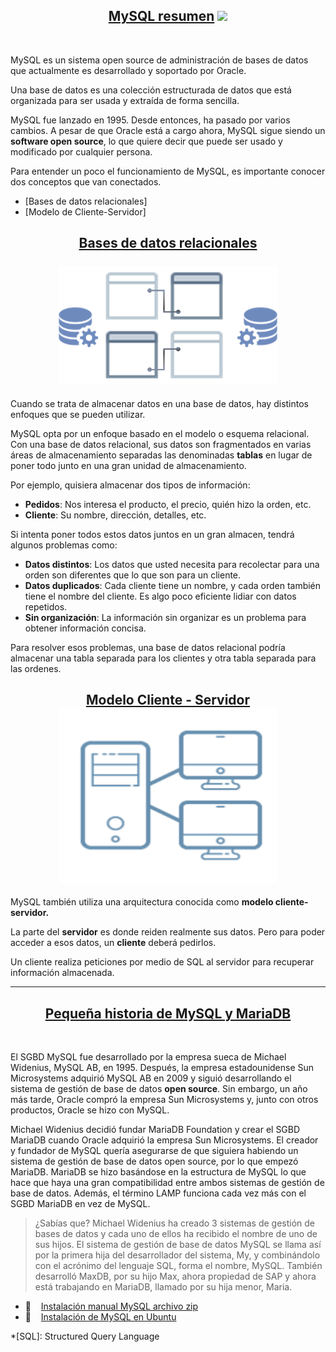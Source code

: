 [comment]: <> (Author: Marco Contreras Herrera)
[comment]: <> (Email: enidev911@gmail.com)

<h2 align="center">
  <u>MySQL resumen</u>
  <img src="../../../assets/ico/MySQL_Logo.ico">
</h2>

<br>

MySQL es un sistema open source de administración de bases de datos que actualmente es desarrollado y soportado por Oracle.  

Una base de datos es una colección  estructurada de datos que está organizada para ser usada y extraída de forma sencilla.  

MySQL fue lanzado en 1995. Desde entonces, ha pasado por varios cambios. A pesar de que Oracle está a cargo ahora, MySQL sigue siendo un **software open source**, lo que quiere decir que puede ser usado y modificado por cualquier persona.

Para entender un poco el funcionamiento de MySQL, es importante conocer dos conceptos que van conectados.  

- [Bases de datos relacionales]
- [Modelo de Cliente-Servidor]


<h2 align="center">
  <u>Bases de datos relacionales</u><br><br>
  <img src="../../../assets/png/relationship_database.png" width="350">
</h2>

Cuando se trata de almacenar datos en una base de datos, hay distintos enfoques que se pueden utilizar.

MySQL opta por un enfoque basado en el modelo o esquema relacional. Con una base de datos relacional, sus datos son fragmentados en varias áreas de almacenamiento separadas las denominadas **tablas** en lugar de poner todo junto en una gran unidad de almacenamiento.  

Por ejemplo, quisiera almacenar dos tipos de información:

- **Pedidos**: Nos interesa el producto, el precio, quién hizo la orden, etc. 
- **Cliente**: Su nombre, dirección, detalles, etc.

Si intenta poner todos estos datos juntos en un gran almacen, tendrá algunos problemas como:  

- **Datos distintos**: Los datos que usted necesita para recolectar para una orden son diferentes que lo que son para un cliente. 
- **Datos duplicados**: Cada cliente tiene un nombre, y cada orden también tiene el nombre del cliente. Es algo poco eficiente lidiar con datos repetidos.
- **Sin organización**: La información sin organizar es un problema para obtener información concisa.

Para resolver esos problemas, una base de datos relacional podría almacenar una tabla separada para los clientes y otra tabla separada para las ordenes.



<h2 align="center">
  <u>Modelo Cliente - Servidor</u><br>
  <img src="../../../assets/png/server_client.png" width="350" height="280">
</h2>

MySQL también utiliza una arquitectura conocida como **modelo cliente-servidor.**


La parte del **servidor** es donde reiden realmente sus datos. Pero para poder acceder a esos datos, un **cliente** deberá pedirlos.  

Un cliente realiza peticiones por medio de SQL al servidor para recuperar información almacenada.

---


<h2 align="center">
  <u>Pequeña historia de MySQL y MariaDB</u><br>
</h2>

<br>

El SGBD MySQL fue desarrollado por la empresa sueca de Michael Widenius, MySQL AB, en 1995. Después, la empresa estadounidense Sun Microsystems adquirió MySQL AB en 2009 y siguió desarrollando el sistema de gestión de base de datos **open source**. Sin embargo, un año más tarde, Oracle compró la empresa Sun Microsystems y, junto con otros productos, Oracle se hizo con MySQL.

Michael Widenius decidió fundar MariaDB Foundation y crear el SGBD MariaDB cuando Oracle adquirió la empresa Sun Microsystems. El creador y fundador de MySQL quería asegurarse de que siguiera habiendo un sistema de gestión de base de datos open source, por lo que empezó MariaDB. MariaDB se hizo basándose en la estructura de MySQL lo que hace que haya una gran compatibilidad entre ambos sistemas de gestión de base de datos. Además, el término LAMP funciona cada vez más con el SGBD MariaDB en vez de MySQL.



>¿Sabías que? Michael Widenius ha creado 3 sistemas de gestión de bases de datos y cada uno de ellos ha recibido el nombre de uno de sus hijos. El sistema de gestión de base de datos MySQL se llama así por la primera hija del desarrollador del sistema, My, y combinándolo con el acrónimo del lenguaje SQL, forma el nombre, MySQL. También desarrolló MaxDB, por su hijo Max, ahora propiedad de SAP y ahora está trabajando en MariaDB, llamado por su hija menor, Maria.



- :link: &nbsp;&nbsp; <a href="./install_zip">Instalación manual MySQL archivo zip</a>
- :link: &nbsp;&nbsp; <a href="./install_in_ubuntu">Instalación de MySQL en Ubuntu</a>



*[SQL]: Structured Query Language



